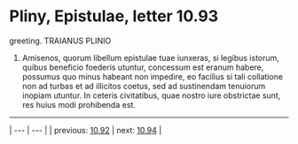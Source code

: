 # Pliny, Epistulae, letter 10.93

greeting. TRAIANUS PLINIO



1. Amisenos, quorum libellum epistulae tuae iunxeras, si legibus istorum, quibus beneficio foederis utuntur, concessum est eranum habere, possumus quo minus habeant non impedire, eo facilius si tali collatione non ad turbas et ad illicitos coetus, sed ad sustinendam tenuiorum inopiam utuntur. In ceteris civitatibus, quae nostro iure obstrictae sunt, res huius modi prohibenda est.



---

| --- | --- |
| previous: [10.92](../10.92/) | next: [10.94](../10.94/) |